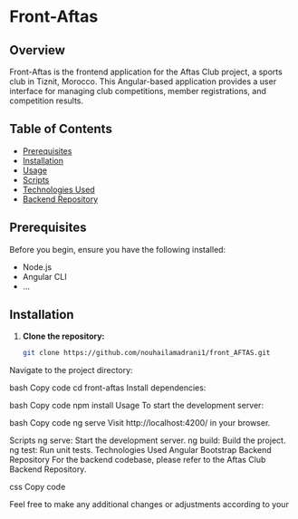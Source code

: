 # Front-Aftas

## Overview

Front-Aftas is the frontend application for the Aftas Club project, a sports club in Tiznit, Morocco. This Angular-based application provides a user interface for managing club competitions, member registrations, and competition results.

## Table of Contents

- [Prerequisites](#prerequisites)
- [Installation](#installation)
- [Usage](#usage)
- [Scripts](#scripts)
- [Technologies Used](#technologies-used)
- [Backend Repository](#backend-repository)

## Prerequisites

Before you begin, ensure you have the following installed:

- Node.js
- Angular CLI
- ...

## Installation

1. **Clone the repository:**
   ```bash
   git clone https://github.com/nouhailamadrani1/front_AFTAS.git
Navigate to the project directory:

bash
Copy code
cd front-aftas
Install dependencies:

bash
Copy code
npm install
Usage
To start the development server:

bash
Copy code
ng serve
Visit http://localhost:4200/ in your browser.

Scripts
ng serve: Start the development server.
ng build: Build the project.
ng test: Run unit tests.
Technologies Used
Angular
Bootstrap
Backend Repository
For the backend codebase, please refer to the Aftas Club Backend Repository.

css
Copy code

Feel free to make any additional changes or adjustments according to your
